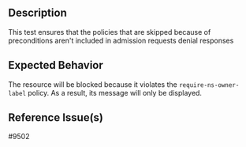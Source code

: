 ## Description

This test ensures that the policies that are skipped because of preconditions aren't included in admission requests denial responses

## Expected Behavior

The resource will be blocked because it violates the `require-ns-owner-label` policy. As a result, its message will only be displayed.

## Reference Issue(s)

#9502
